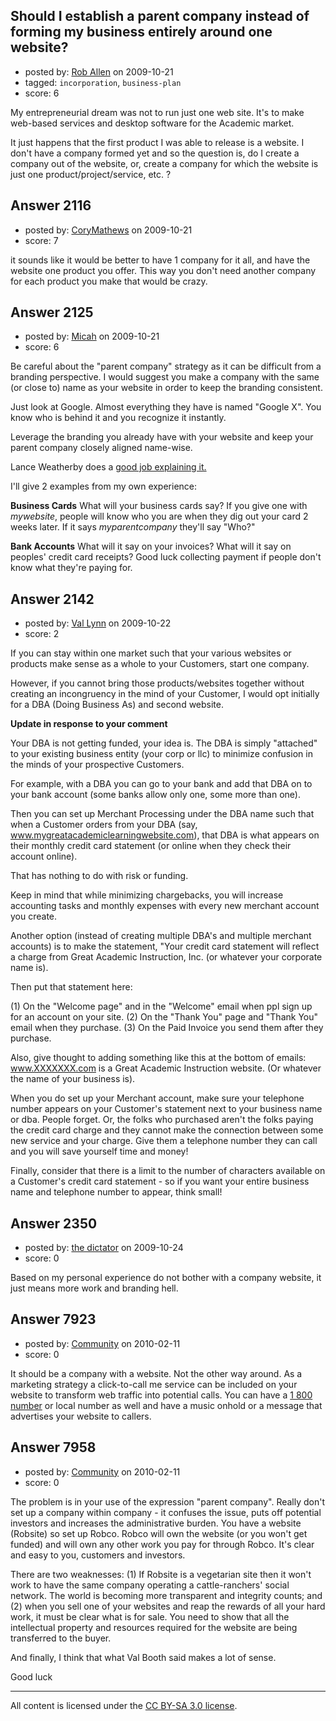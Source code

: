 ## Should I establish a parent company instead of forming my business entirely around one website?

- posted by: [Rob Allen](https://stackexchange.com/users/-1/604-rob-allen) on 2009-10-21
- tagged: `incorporation`, `business-plan`
- score: 6

My entrepreneurial dream was not to run just one web site. It's to make web-based services and desktop software for the Academic market. 

It just happens that the first product I was able to release is a website. I don't have a company formed yet and so the question is, do I create a company out of the website, or, create a company for which the website is just one product/project/service, etc. ?  


## Answer 2116

- posted by: [CoryMathews](https://stackexchange.com/users/-1/733-corymathews) on 2009-10-21
- score: 7

it sounds like it would be better to have 1 company for it all, and have the website one product you offer. This way you don't need another company for each product you make that would be crazy.


## Answer 2125

- posted by: [Micah](https://stackexchange.com/users/-1/284-micah) on 2009-10-21
- score: 6

<p>Be careful about the "parent company" strategy as it can be difficult from a branding perspective.  I would suggest you make a company with the same (or close to) name as your website in order to keep the branding consistent.</p>

<p>Just look at Google.  Almost everything they have is named "Google X".  You know who is behind it and you recognize it instantly.</p>

<p>Leverage the branding you already have with your website and keep your parent company closely aligned name-wise.</p>

<p>Lance Weatherby does a <a href="http://blog.weatherby.net/2009/02/yes-master.html" rel="nofollow">good job explaining it.</a></p>

<p>I'll give 2 examples from my own experience:</p>

<p><strong>Business Cards</strong> What will your business cards say? If you give one with <em>mywebsite</em>, people will know who you are when they dig out your card 2 weeks later.  If it says <em>myparentcompany</em> they'll say "Who?" </p>

<p><strong>Bank Accounts</strong> What will it say on your invoices? What will it say on peoples' credit card receipts? Good luck collecting payment if people don't know what they're paying for.</p>



## Answer 2142

- posted by: [Val Lynn](https://stackexchange.com/users/-1/692-val-lynn) on 2009-10-22
- score: 2

If you can stay within one market such that your various websites or products make sense as a whole to your Customers, start one company.  

However, if you cannot bring those products/websites together without creating an incongruency in the mind of your Customer, I would opt initially for a DBA (Doing Business As) and second website.

****Update in response to your comment****

Your DBA is not getting funded, your idea is.  The DBA is simply "attached" to your existing business entity (your corp or llc) to minimize confusion in the minds of your prospective Customers. 

For example, with a DBA you can go to your bank and add that DBA on to your bank account (some banks allow only one, some more than one).  

Then you can set up Merchant Processing under the DBA name such that when a Customer orders from your DBA (say, www.mygreatacademiclearningwebsite.com), that DBA is what appears on their monthly credit card statement (or online when they check their account online).

That has nothing to do with risk or funding.

Keep in mind that while minimizing chargebacks, you will increase accounting tasks and monthly expenses with every new merchant account you create.

Another option (instead of creating multiple DBA's and multiple merchant accounts) is to make the statement, "Your credit card statement will reflect a charge from Great Academic Instruction, Inc. (or whatever your corporate name is). 

Then put that statement here:

(1)  On the "Welcome page" and in the "Welcome" email when ppl sign up for an account on your site.
(2)  On the "Thank You" page and "Thank You" email when they purchase.
(3)  On the Paid Invoice you send them after they purchase.

Also, give thought to adding something like this at the bottom of emails:
www.XXXXXXX.com is a Great Academic Instruction website. (Or whatever the name of your business is).  

When you do set up your Merchant account, make sure your telephone number appears on your Customer's statement next to your business name or dba.  People forget. Or, the folks who purchased aren't the folks paying the credit card charge and they cannot make the connection between some new service and your charge. Give them a telephone number they can call and you will save yourself time and money!

Finally, consider that there is a limit to the number of characters available on a Customer's credit card statement - so if you want your entire business name and telephone number to appear, think small! 






## Answer 2350

- posted by: [the dictator](https://stackexchange.com/users/-1/473-the-dictator) on 2009-10-24
- score: 0

Based on my personal experience do not bother with a company website, it just means more work and branding hell. 


## Answer 7923

- posted by: [Community](https://stackexchange.com/users/-1/-1-community) on 2010-02-11
- score: 0

<p>It should be a company with a website. Not the other way around. As a marketing strategy a click-to-call me service can be included on your website to transform web traffic into potential calls. You can have a <a href="http://www.1800baker.com/start.html" rel="nofollow">1 800 number</a> or local number as well and have a music onhold or a message that advertises your website to callers.</p>



## Answer 7958

- posted by: [Community](https://stackexchange.com/users/-1/-1-community) on 2010-02-11
- score: 0

The problem is in your use of the expression "parent company".  Really don't set up a company within company - it confuses the issue, puts off potential investors and increases the administrative burden. You have a website (Robsite) so set up Robco.  Robco will own the website (or you won't get funded) and will own any other work you pay for through Robco.  It's clear and easy to you, customers and investors.

There are two weaknesses:  (1) If Robsite is a vegetarian site then it won't work to have the same company operating a cattle-ranchers' social network.  The world is becoming more transparent and integrity counts; and (2) when you sell one of your websites and reap the rewards of all your hard work, it must be clear what is for sale.  You need to show that all the intellectual property and resources required for the website are being transferred to the buyer.

And finally, I think that what Val Booth said makes a lot of sense.

Good luck



---

All content is licensed under the [CC BY-SA 3.0 license](https://creativecommons.org/licenses/by-sa/3.0/).
